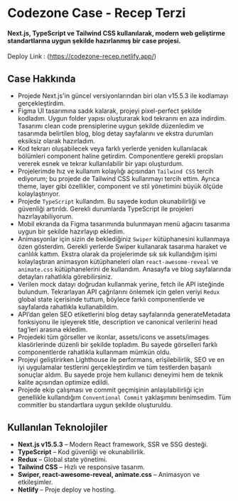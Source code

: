 # Codezone Case - Recep Terzi
#### Next.js, TypeScript ve Tailwind CSS kullanılarak, modern web geliştirme standartlarına uygun şekilde hazırlanmış bir case projesi.
Deploy Link : (https://codezone-recep.netlify.app/)

## Case Hakkında
-  Projede Next.js'in güncel versiyonlarından biri olan v15.5.3 ile kodlamayı gerçekleştirdim.
-  Figma UI tasarımına sadık kalarak, projeyi pixel-perfect şekilde kodladım. Uygun folder yapısı oluşturarak kod tekrarını en aza indirdim. Tasarımı clean code prensiplerine uygun şekilde düzenledim ve tasarımda belirtilen blog, blog detay sayfalarını ve ekstra durumları eksiksiz olarak hazırladım.
-  Kod tekrarı oluşabilecek veya farklı yerlerde yeniden kullanılacak bölümleri component haline getirdim. Componentlere gerekli propsları vererek esnek ve tekrar kullanılabilir bir yapı oluşturdum.
-  Projelerimde hız ve kullanım kolaylığı açısından `Tailwind CSS` tercih ediyorum; bu projede de Tailwind CSS kullanmayı tercih ettim. Ayrıca theme, layer gibi özellikler, component ve stil yönetimini büyük ölçüde kolaylaştırıyor.
-  Projede `TypeScript` kullandım. Bu sayede kodun okunabilirliği ve güvenliği artırıldı. Gerekli durumlarda TypeScript ile projeleri hazırlayabiliyorum.
-  Mobil ekranda da Figma tasarımında bulunmayan menü ağacını tasarıma uygun bir şekilde hazırlayıp ekledim.
-  Animasyonlar için sizin de beklediğiniz `Swiper` kütüphanesini kullanmaya özen gösterdim. Gerekli yerlerde Swiper kullanarak tasarıma haraket ve canlılık kattım. Ekstra olarak da projelerimde sık sık kullandığım işimi kolaylaştıran animasyon kütüphaneleri olan `react-awesome-reveal` ve `animate.css` kütüphanelerini de kullandım. Anasayfa ve blog sayfalarında detayları rahatlıkla görebilirsiniz.
-  Verilen mock datayı doğrudan kullanmak yerine, fetch ile API isteğinde bulundum. Tekrarlayan API çağrılarını önlemek için gelen veriyi `Redux` global state içerisinde tuttum, böylece farklı componentlerde ve sayfalarda rahatlıkla kullanabildim.
-  API’dan gelen SEO etiketlerini blog detay sayfalarında generateMetadata fonksiyonu ile işleyerek title, description ve canonical verilerini head tag’leri arasına ekledim.
-  Projedeki tüm görseller ve ikonlar, assets/icons ve assets/images klasörlerinde düzenli bir şekilde topladım. Bu sayede görselleri farklı componentlerde rahatlıkla kullanmam mümkün oldu.
-  Projeyi geliştirirken Lighthouse ile performans, erişilebilirlik, SEO ve en iyi uygulamalar testlerini gerçekleştirdim ve tüm testlerden başarılı sonuçlar aldım. Bu sayede proje hem kullanıcı deneyimi hem de teknik kalite açısından optimize edildi.
-  Projede ekip çalışması ve commit geçmişinin anlaşılabilirliği için genellikle kullandığım `Conventional Commit` yaklaşımını benimsedim. Tüm commitler bu standartlara uygun şekilde oluşturuldu.
  
## Kullanılan Teknolojiler
- **Next.js v15.5.3** – Modern React framework, SSR ve SSG desteği.
- **TypeScript** – Kod güvenliği ve okunabilirlik.
- **Redux** – Global state yönetimi.
- **Tailwind CSS** – Hızlı ve responsive tasarım.
- **Swiper, react-awesome-reveal, animate.css** – Animasyon ve etkileşimler.
- **Netlify** – Proje deploy ve hosting.
